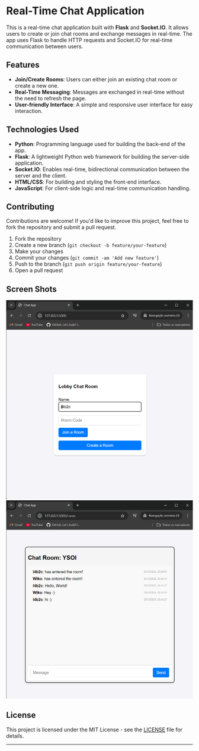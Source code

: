 # Real-Time Chat Application

This is a real-time chat application built with **Flask** and **Socket.IO**. It allows users to create or join chat rooms and exchange messages in real-time. The app uses Flask to handle HTTP requests and Socket.IO for real-time communication between users.

## Features

- **Join/Create Rooms**: Users can either join an existing chat room or create a new one.
- **Real-Time Messaging**: Messages are exchanged in real-time without the need to refresh the page.
- **User-friendly Interface**: A simple and responsive user interface for easy interaction.

## Technologies Used

- **Python**: Programming language used for building the back-end of the app.
- **Flask**: A lightweight Python web framework for building the server-side application.
- **Socket.IO**: Enables real-time, bidirectional communication between the server and the client.
- **HTML/CSS**: For building and styling the front-end interface.
- **JavaScript**: For client-side logic and real-time communication handling.


## Contributing

Contributions are welcome! If you'd like to improve this project, feel free to fork the repository and submit a pull request.

1. Fork the repository
2. Create a new branch (`git checkout -b feature/your-feature`)
3. Make your changes
4. Commit your changes (`git commit -am 'Add new feature'`)
5. Push to the branch (`git push origin feature/your-feature`)
6. Open a pull request

## Screen Shots

<img src="assets/lobby-screenshot.png" width="600" />
<img src="assets/chat-screenshot.png" width="600" />

## License

This project is licensed under the MIT License - see the [LICENSE](LICENSE) file for details.

---
